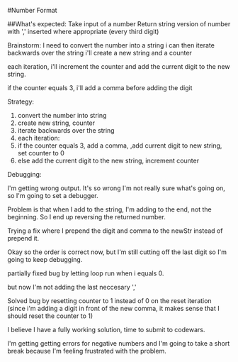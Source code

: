 #Number Format

##What's expected:
Take input of a number
Return string version of number with ',' inserted where appropriate (every third digit)

Brainstorm:
I need to convert the number into a string
i can then iterate backwards over the string
i'll create a new string and a counter

each iteration, i'll increment the counter and add the current digit to the new string.

if the counter equals 3, i'll add a comma before adding the digit

Strategy:

1.  convert the number into string
2.  create new string, counter
3.  iterate backwards over the string
4.  each iteration:
5.  if the counter equals 3, add a comma, ,add current digit to new string, set counter to 0
6.  else add the current digit to the new string, increment counter

Debugging:

I'm getting wrong output.
It's so wrong I'm not really sure what's going on, so I'm going to set a debugger.

Problem is that when I add to the string, I'm adding to the end, not the beginning. So I end up reversing the returned number.

Trying a fix where I prepend the digit and comma to the newStr instead of prepend it.

Okay so the order is correct now, but I'm still cutting off the last digit so I'm going to keep debugging.

partially fixed bug by letting loop run when i equals 0.

but now I'm not adding the last neccesary ','

Solved bug by resetting counter to 1 instead of 0 on the reset iteration (since i'm adding a digit in front of the new comma, it makes sense that I should reset the counter to 1)

I believe I have a fully working solution, time to submit to codewars.

I'm getting getting errors for negative numbers and I'm going to take a short break because I'm feeling frustrated with the problem.
